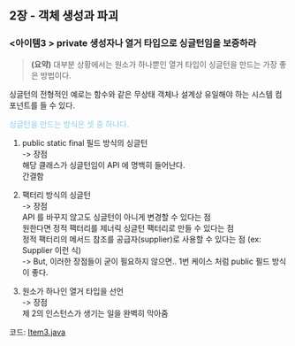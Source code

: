 ## 2장 - 객체 생성과 파괴

### <아이템3 > private 생성자나 열거 타입으로 싱글턴임을 보증하라

> **(요약)** 대부분 상황에서는 원소가 하나뿐인 열거 타입이 싱글턴을 만드는 가장 좋은 방법이다.

싱글턴의 전형적인 예로는 함수와 같은 무상태 객체나 설계상 유일해야 하는 시스템 컴포넌트를 들 수 있다.

<span style="color:skyblue">싱글턴을 만드는 방식은 셋 중 하나다.</span>

1. public static final 필드 방식의 싱글턴 <br>
-> 장점 <br>
해당 클래스가 싱글턴임이 API 에 명백히 들어난다. <br>
간결함


2. 팩터리 방식의 싱글턴 <br>
-> 장점 <br>
API 를 바꾸지 않고도 싱글턴이 아니게 변경할 수 있다는 점 <br>
원한다면 정적 팩터리를 제너릭 싱글턴 팩터리로 만들 수 있다는 점 <br>
정적 팩터리의 메서드 참조를 공급자(supplier)로 사용할 수 있다는 점 (ex: Supplier<Singleton> 이런 식) <br>
-> But, 이러한 장점들이 굳이 필요하지 않으면.. 1번 케이스 처럼 public 필드 방식이 좋다. 


3. 원소가 하나인 열거 타입을 선언 <br>
-> 장점 <br>
제 2의 인스턴스가 생기는 일을 완벽히 막아줌 

코드: [Item3.java](https://github.com/ziippy/EffectiveJava/blob/master/src/chapter2/item3/Item3.java)




